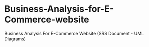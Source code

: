 # Business-Analysis-for-E-Commerce-website
Business Analysis For E-Commerce Website (SRS Document - UML Diagrams)
